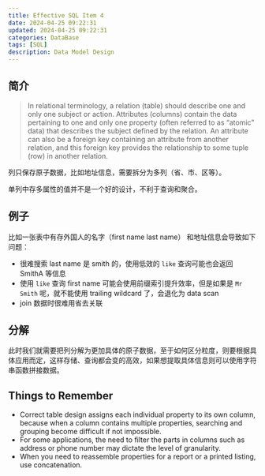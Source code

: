 ```yaml
---
title: Effective SQL Item 4
date: 2024-04-25 09:22:31
updated: 2024-04-25 09:22:31
categories: DataBase
tags: [SQL]
description: Data Model Design 
---
```


## 简介
>In relational terminology, a relation (table) should describe one and only one subject or action. Attributes (columns) contain the data pertaining to one and only one property (often referred to as “atomic” data) that describes the subject defined by the relation. An attribute can also be a foreign key containing an attribute from another relation, and this foreign key provides the relationship to some tuple (row) in another relation.

列只保存原子数据，比如地址信息，需要拆分为多列（省、市、区等）。

单列中存多属性的值并不是一个好的设计，不利于查询和聚合。

## 例子
比如一张表中有存外国人的名字（first name last name） 和地址信息会导致如下问题：
- 很难搜索 last name 是 smith 的，使用低效的 `like` 查询可能也会返回 SmithA 等信息
- 使用 `like` 查询 first name 可能会使用前缀索引提升效率，但是如果是 `Mr Smith` 呢，就不能使用 trailing wildcard 了，会退化为 data scan
- join 数据时很难用省去关联

## 分解
此时我们就需要把列分解为更加具体的原子数据，至于如何区分粒度，则要根据具体应用而定，这样存储、查询都会变的高效，如果想提取具体信息则可以使用字符串函数拼接数据。

## Things to Remember
- Correct table design assigns each individual property to its own column, because when a column contains multiple properties, searching and grouping become difficult if not impossible.
- For some applications, the need to filter the parts in columns such as address or phone number may dictate the level of granularity.
- When you need to reassemble properties for a report or a printed listing, use concatenation.
